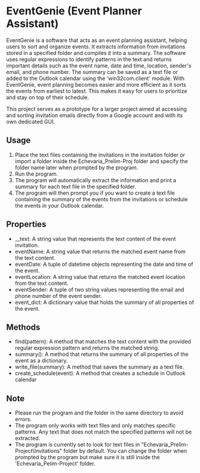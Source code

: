 # EventGenie (Event Planner Assistant)
EventGenie is a software that acts as an event planning assistant, helping users to sort and organize events. It extracts information from invitations stored in a specified folder and compiles it into a summary. The software uses regular expressions to identify patterns in the text and returns important details such as the event name, date and time, location, sender's email, and phone number. The summary can be saved as a text file or added to the Outlook calendar using the 'win32com.client' module. With EventGenie, event planning becomes easier and more efficient as it sorts the events from earliest to latest. This makes it easy for users to prioritize and stay on top of their schedule.

This project serves as a prototype for a larger project aimed at accessing and sorting invitation emails directly from a Google account and with its own dedicated GUI.

## Usage
1. Place the text files containing the invitations in the invitation folder or import a folder inside the Echevaria_Prelim-Proj folder and specify the folder name later when prompted by the program.
2. Run the program.
3. The program will automatically extract the information and print a summary for each text file in the specified folder.
4. The program will then prompt you if you want to create a text file containing the summary of the events from the invitations or schedule the events in your Outlook calendar.

## Properties
* __text: A string value that represents the text content of the event invitation.
* eventName: A string value that returns the matched event name from the text content.
* eventDate: A tuple of datetime objects representing the date and time of the event.
* eventLocation: A string value that returns the matched event location from the text content.
* eventSender: A tuple of two string values representing the email and phone number of the event sender.
* event_dict: A dictionary value that holds the summary of all properties of the event.
## Methods
* find(pattern): A method that matches the text content with the provided regular expression pattern and returns the matched string.
* summary(): A method that returns the summary of all properties of the event as a dictionary.
* write_file(summary): A method that saves the summary as a text file.
* create_schedule(event): A method that creates a schedule in Outlook calendar
## Note
* Please run the program and the folder in the same directory to avoid errors.
* The program only works with text files and only matches specific patterns. Any text that does not match the specified patterns will not be extracted.
* The program is currently set to look for text files in "Echevaria_Prelim-Project\Invitations" folder by default. You can change the folder when prompted by the program but make sure it is still inside the 'Echevaria_Pelim-Project' folder. 